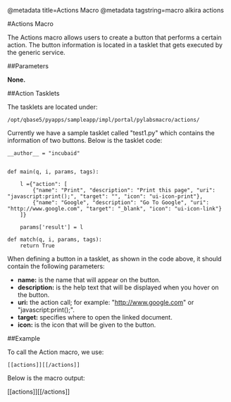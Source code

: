 @metadata title=Actions Macro
@metadata tagstring=macro alkira actions

#Actions Macro

The Actions macro allows users to create a button that performs a certain action.
The button information is located in a tasklet that gets executed by the generic service.

##Parameters

__None.__

##Action Tasklets

The tasklets are located under:

    /opt/qbase5/pyapps/sampleapp/impl/portal/pylabsmacro/actions/

Currently we have a sample tasklet called "test1.py" which contains the information of two buttons.
Below is the tasklet code:

    __author__ = "incubaid"


    def main(q, i, params, tags):

        l ={"action": [
            {"name": "Print", "description": "Print this page", "uri": "javascript:print();", "target": "", "icon": "ui-icon-print"},
            {"name": "Google", "description": "Go To Google", "uri": "http://www.google.com", "target": "_blank", "icon": "ui-icon-link"}
        ]}

        params['result'] = l

    def match(q, i, params, tags):
        return True

When defining a button in a tasklet, as shown in the code above, it should contain the following parameters:

* __name:__ is the name that will appear on the button.
* __description:__ is the help text that will be displayed when you hover on the button.
* __uri:__ the action call; for example: "http://www.google.com" or "javascript:print();".
* __target:__ specifies where to open the linked document.
* __icon:__ is the icon that will be given to the button.

##Example

To call the Action macro, we use:

    [[actions]][[/actions]]

Below is the macro output:

[[actions]][[/actions]]


